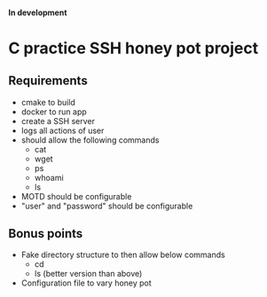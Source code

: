 #### In development

# C practice SSH honey pot project

## Requirements
* cmake to build
* docker to run app
* create a SSH server
* logs all actions of user
* should allow the following commands
    * cat
    * wget
    * ps
    * whoami
    * ls
* MOTD should be configurable
* "user" and "password" should be configurable


## Bonus points
* Fake directory structure to then allow below commands
    * cd
    * ls (better version than above)
* Configuration file to vary honey pot

